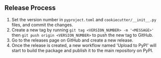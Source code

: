 ## Release Process

1. Set the version number in ``pyproject.toml`` and ``cookiecutter/__init__.py`` files, and commit the changes.
2. Create a new tag by running ``git tag <VERSION_NUMBER> -m '<MESSAGE>'`` then ``git push origin <VERSION_NUMBER>`` to push the new tag to GitHub.
3. Go to the releases page on GitHub and create a new release.
4. Once the release is created, a new workflow named 'Upload to PyPI' will start to build the package and publish it to the main repository on PyPI.
